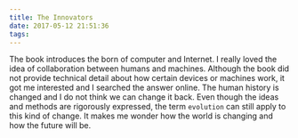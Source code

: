 ```yaml
---
title: The Innovators
date: 2017-05-12 21:51:36
tags:
---
```


The book introduces the born of computer and Internet. I really loved the idea of collaboration between humans and machines. Although the book did not provide technical detail about how certain devices or machines work, it got me interested and I searched the answer online. The human history is changed and I do not think we can change it back. Even though the ideas and methods are rigorously expressed, the term `evolution` can still apply to this kind of change. It makes me wonder how the world is changing and how the future will be.